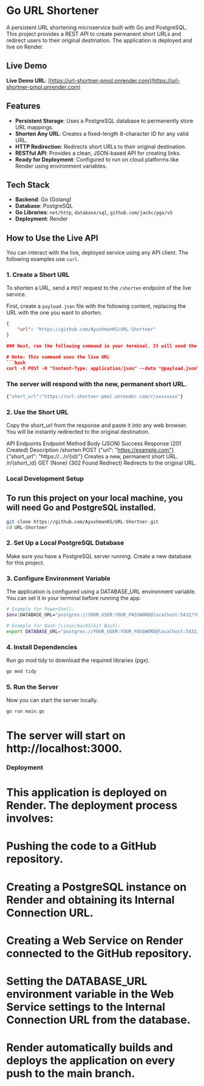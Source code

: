 # Go URL Shortener

A persistent URL shortening microservice built with Go and PostgreSQL. This project provides a REST API to create permanent short URLs and redirect users to their original destination. The application is deployed and live on Render.

## Live Demo

**Live Demo URL**: [https://url-shortner-pmol.onrender.com](https://url-shortner-pmol.onrender.com)

## Features

-   **Persistent Storage**: Uses a PostgreSQL database to permanently store URL mappings.
-   **Shorten Any URL**: Creates a fixed-length 8-character ID for any valid URL.
-   **HTTP Redirection**: Redirects short URLs to their original destination.
-   **RESTful API**: Provides a clean, JSON-based API for creating links.
-   **Ready for Deployment**: Configured to run on cloud platforms like Render using environment variables.

## Tech Stack

-   **Backend**: Go (Golang)
-   **Database**: PostgreSQL
-   **Go Libraries**: `net/http`, `database/sql`, `github.com/jackc/pgx/v5`
-   **Deployment**: Render

## How to Use the Live API

You can interact with the live, deployed service using any API client. The following examples use `curl`.

### 1. Create a Short URL

To shorten a URL, send a `POST` request to the `/shorten` endpoint of the live service.

First, create a `payload.json` file with the following content, replacing the URL with the one you want to shorten.

```json
{
    "url": "https://github.com/AyushmanKS/URL-Shortner"
}

### Next, run the following command in your terminal. It will send the content of payload.json to the live server.

# Note: This command uses the live URL
```bash
curl -X POST -H "Content-Type: application/json" --data "@payload.json" https://url-shortner-pmol.onrender.com/shorten
```

### The server will respond with the new, permanent short URL.
```bash
{"short_url":"https://url-shortner-pmol.onrender.com/r/xxxxxxxx"}
```

### 2. Use the Short URL
Copy the short_url from the response and paste it into any web browser. You will be instantly redirected to the original destination.

API Endpoints
Endpoint	        Method	    Body (JSON)	                    Success Response (201 Created)	            Description
/shorten	        POST	    {"url": "https://example.com"}	{"short_url": "https://.../r/{id}"}	        Creates a new, permanent short URL.
/r/{short_id}	    GET	        (None)	                        (302 Found Redirect)	                    Redirects to the original URL.

### Local Development Setup
## To run this project on your local machine, you will need Go and PostgreSQL installed.

```bash
git clone https://github.com/AyushmanKS/URL-Shortner.git
cd URL-Shortner
```

### 2. Set Up a Local PostgreSQL Database
Make sure you have a PostgreSQL server running. Create a new database for this project.

### 3. Configure Environment Variable
The application is configured using a DATABASE_URL environment variable. You can set it in your terminal before running the app.

```bash
# Example for PowerShell:
$env:DATABASE_URL="postgres://YOUR_USER:YOUR_PASSWORD@localhost:5432/YOUR_DB_NAME"

# Example for Bash (Linux/macOS/Git Bash):
export DATABASE_URL="postgres://YOUR_USER:YOUR_PASSWORD@localhost:5432/YOUR_DB_NAME"
```

### 4. Install Dependencies
Run go mod tidy to download the required libraries (pgx).

```bash
go mod tidy
```

### 5. Run the Server
Now you can start the server locally.

```bash
go run main.go
```

# The server will start on http://localhost:3000.
### Deployment
# This application is deployed on Render. The deployment process involves:
# Pushing the code to a GitHub repository.
# Creating a PostgreSQL instance on Render and obtaining its Internal Connection URL.
# Creating a Web Service on Render connected to the GitHub repository.
# Setting the DATABASE_URL environment variable in the Web Service settings to the Internal Connection URL from the database.
# Render automatically builds and deploys the application on every push to the main branch.